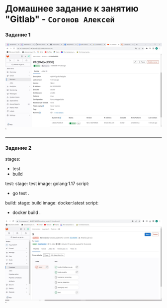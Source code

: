 # Домашнее задание к занятию "Gitlab" - `Согонов Алексей`

### Задание 1


![Название скриншота 1](https://github.com/SogonovAN/gitlab-hw/blob/main/1.JPG)`


---

### Задание 2


stages:
  - test
  - build

test:
  stage: test
  image: golang:1.17
  script: 
   - go test .

build:
  stage: build
  image: docker:latest
  script:
   - docker build .


![Название скриншота 2](https://github.com/SogonovAN/gitlab-hw/blob/main/2.JPG)`


